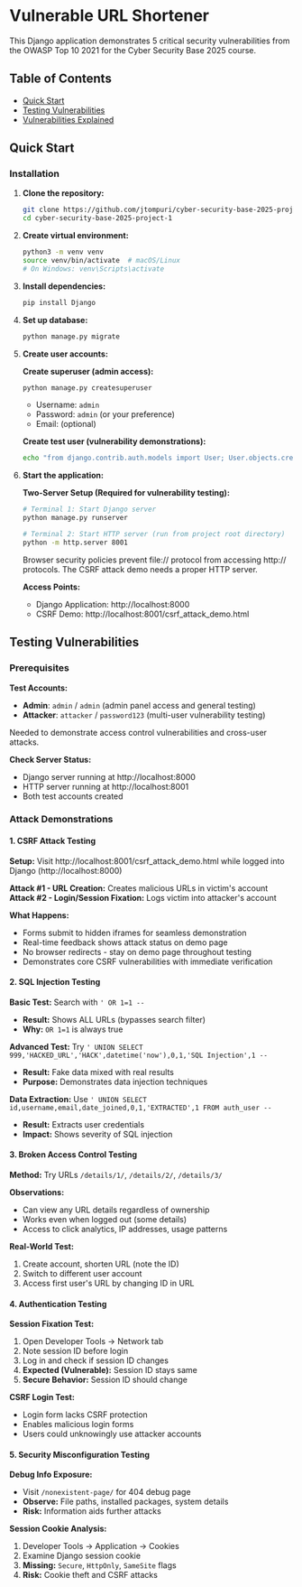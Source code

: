 # Vulnerable URL Shortener

This Django application demonstrates 5 critical security vulnerabilities from the OWASP Top 10 2021 for the Cyber Security Base 2025 course.

## Table of Contents
- [Quick Start](#quick-start)
- [Testing Vulnerabilities](#testing-vulnerabilities)
- [Vulnerabilities Explained](#vulnerabilities-explained)

## Quick Start

### Installation
1. **Clone the repository:**
   ```bash
   git clone https://github.com/jtompuri/cyber-security-base-2025-project-1.git
   cd cyber-security-base-2025-project-1
   ```

2. **Create virtual environment:**
   ```bash
   python3 -m venv venv
   source venv/bin/activate  # macOS/Linux
   # On Windows: venv\Scripts\activate
   ```

3. **Install dependencies:**
   ```bash
   pip install Django
   ```

4. **Set up database:**
   ```bash
   python manage.py migrate
   ```

5. **Create user accounts:**
   
   **Create superuser (admin access):**
   ```bash
   python manage.py createsuperuser
   ```
   - Username: `admin`
   - Password: `admin` (or your preference)
   - Email: (optional)

   **Create test user (vulnerability demonstrations):**
   ```bash
   echo "from django.contrib.auth.models import User; User.objects.create_user('attacker', 'attacker@example.com', 'password123')" | python manage.py shell
   ```

6. **Start the application:**

   **Two-Server Setup (Required for vulnerability testing):**
   ```bash
   # Terminal 1: Start Django server
   python manage.py runserver
   
   # Terminal 2: Start HTTP server (run from project root directory)
   python -m http.server 8001
   ```

   Browser security policies prevent file:// protocol from accessing http:// protocols. The CSRF attack demo needs a proper HTTP server.

   **Access Points:**
   - Django Application: http://localhost:8000
   - CSRF Demo: http://localhost:8001/csrf_attack_demo.html

## Testing Vulnerabilities

### Prerequisites

**Test Accounts:**
- **Admin**: `admin` / `admin` (admin panel access and general testing)
- **Attacker**: `attacker` / `password123` (multi-user vulnerability testing)

Needed to demonstrate access control vulnerabilities and cross-user attacks.

**Check Server Status:**
- Django server running at http://localhost:8000
- HTTP server running at http://localhost:8001
- Both test accounts created

### Attack Demonstrations

#### 1. CSRF Attack Testing
**Setup:** Visit http://localhost:8001/csrf_attack_demo.html while logged into Django (http://localhost:8000)

**Attack #1 - URL Creation:** Creates malicious URLs in victim's account  
**Attack #2 - Login/Session Fixation:** Logs victim into attacker's account

**What Happens:** 
- Forms submit to hidden iframes for seamless demonstration
- Real-time feedback shows attack status on demo page
- No browser redirects - stay on demo page throughout testing
- Demonstrates core CSRF vulnerabilities with immediate verification

#### 2. SQL Injection Testing
**Basic Test:** Search with `' OR 1=1 --`
- **Result:** Shows ALL URLs (bypasses search filter)
- **Why:** `OR 1=1` is always true

**Advanced Test:** Try `' UNION SELECT 999,'HACKED_URL','HACK',datetime('now'),0,1,'SQL Injection',1 --`
- **Result:** Fake data mixed with real results
- **Purpose:** Demonstrates data injection techniques

**Data Extraction:** Use `' UNION SELECT id,username,email,date_joined,0,1,'EXTRACTED',1 FROM auth_user --`
- **Result:** Extracts user credentials
- **Impact:** Shows severity of SQL injection

#### 3. Broken Access Control Testing
**Method:** Try URLs `/details/1/`, `/details/2/`, `/details/3/`

**Observations:**
- Can view any URL details regardless of ownership
- Works even when logged out (some details)
- Access to click analytics, IP addresses, usage patterns

**Real-World Test:**
1. Create account, shorten URL (note the ID)
2. Switch to different user account
3. Access first user's URL by changing ID in URL

#### 4. Authentication Testing
**Session Fixation Test:**
1. Open Developer Tools → Network tab
2. Note session ID before login
3. Log in and check if session ID changes
4. **Expected (Vulnerable):** Session ID stays same
5. **Secure Behavior:** Session ID should change

**CSRF Login Test:**
- Login form lacks CSRF protection
- Enables malicious login forms
- Users could unknowingly use attacker accounts

#### 5. Security Misconfiguration Testing
**Debug Info Exposure:**
- Visit `/nonexistent-page/` for 404 debug page
- **Observe:** File paths, installed packages, system details
- **Risk:** Information aids further attacks

**Session Cookie Analysis:**
1. Developer Tools → Application → Cookies
2. Examine Django session cookie
3. **Missing:** `Secure`, `HttpOnly`, `SameSite` flags
4. **Risk:** Cookie theft and CSRF attacks
